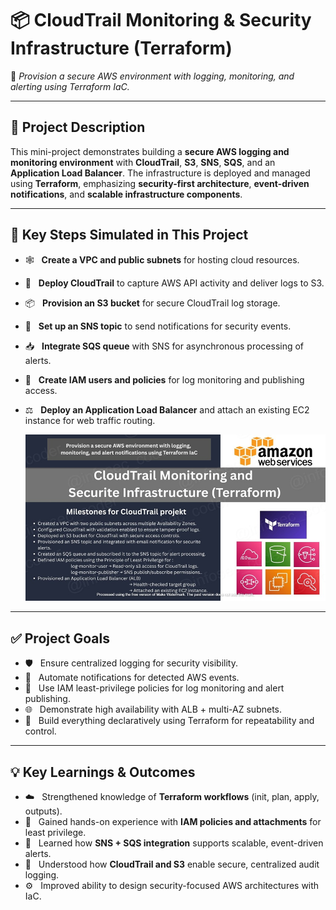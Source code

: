 # 📦 CloudTrail Monitoring & Security Infrastructure (Terraform)

🔁 *Provision a secure AWS environment with logging, monitoring, and alerting using Terraform IaC.*

---

## 📌 Project Description

This mini-project demonstrates building a **secure AWS logging and monitoring environment** with **CloudTrail**, **S3**, **SNS**, **SQS**, and an **Application Load Balancer**. The infrastructure is deployed and managed using **Terraform**, emphasizing **security-first architecture**, **event-driven notifications**, and **scalable infrastructure components**.

---

## 🚀 Key Steps Simulated in This Project

* 🕸️   **Create a VPC and public subnets** for hosting cloud resources.
* 📜   **Deploy CloudTrail** to capture AWS API activity and deliver logs to S3.
* 📦   **Provision an S3 bucket** for secure CloudTrail log storage.
* 🔔   **Set up an SNS topic** to send notifications for security events.
* 📥   **Integrate SQS queue** with SNS for asynchronous processing of alerts.
* 🛂   **Create IAM users and policies** for log monitoring and publishing access.
* ⚖️   **Deploy an Application Load Balancer** and attach an existing EC2 instance for web traffic routing.

  ![Alt Text](900x500_CloudTraill_WATERMARK_lc.jpg)

---

## ✅ Project Goals

* 🛡️   Ensure centralized logging for security visibility.
* 🔔   Automate notifications for detected AWS events.
* 📂   Use IAM least-privilege policies for log monitoring and alert publishing.
* 🌐   Demonstrate high availability with ALB + multi-AZ subnets.
* 🧭   Build everything declaratively using Terraform for repeatability and control.

---

## 💡 Key Learnings & Outcomes

* ☁️   Strengthened knowledge of **Terraform workflows** (init, plan, apply, outputs).
* 🔐   Gained hands-on experience with **IAM policies and attachments** for least privilege.
* 🔄   Learned how **SNS + SQS integration** supports scalable, event-driven alerts.
* 📜   Understood how **CloudTrail and S3** enable secure, centralized audit logging.
* ⚙️   Improved ability to design security-focused AWS architectures with IaC.

